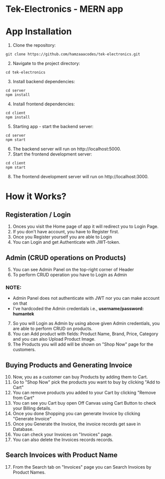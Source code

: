 # Tek-Electronics - MERN app

# App Installation
1. Clone the repository:
```console
git clone https://github.com/hamzaaacodes/tek-electronics.git
```
2. Navigate to the project directory:
```console
cd tek-electronics
```
3. Install backend dependencies:
```console
cd server
npm install
```
4. Install frontend dependencies:
```console
cd client
npm install
```
5. Starting app - start the backend server:
```console
cd server
npm start
```
6. The backend server will run on http://localhost:5000.
7. Start the frontend development server:
```console
cd client
npm start
```
8. The frontend development server will run on http://localhost:3000.

# How it Works?
## Registeration / Login
1. Onces you visit the Home page of app it will redirect you to Login Page.
2. If you don't have account, you have to Register first.
3. Once you Register yourself you are able to Login
4. You can Login and get Authenticate with JWT-token.
## Admin (CRUD operations on Products)
5. You can see Admin Panel on the top-right corner of Header
6. To perform CRUD operation you have to Login as Admin
### NOTE:
* Admin Panel does not authenticate with JWT nor you can make account on that
* I've hardcoded the Admin credentials i.e., **username/password: humantek**
7. So you will Login as Admin by using above given Admin credentials, you are able to perform CRUD on products.
8. You can Add product with fields: Product Name, Brand, Price, Category and you can also Upload Product Image.
9. The Products you will add will be shown on "Shop Now" page for the customers.
## Buying Products and Generating Invoice
10. Now, you as a customer can buy Products by adding them to Cart.
11. Go to "Shop Now" pick the products you want to buy by clicking "Add to Cart"
12. You can remove products you added to your Cart by clicking "Remove from Cart"
13. You can see you Cart buy open Off Canvas using Cart Button to check your Billing details.
14. Once you done Shopping you can generate Invoice by clicking "Generate Invoice"
15. Once you Generate the Invoice, the invoice records get save in Database.
16. You can check your Invoices on "Invoices" page.
17. You can also delete the Invoices records records.
## Search Invoices with Product Name
17. From the Search tab on "Invoices" page you can Search Invoices by Product Names.

